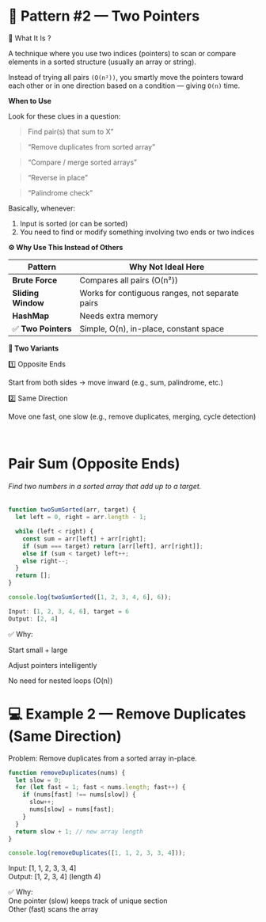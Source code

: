 <h1>🧩 Pattern #2 — Two Pointers </h1>

🔹 What It Is ?

A technique where you use two indices (pointers) to scan or compare elements in a sorted structure (usually an array or string).

Instead of trying all pairs `(O(n²))`, you smartly move the pointers toward each other or in one direction based on a condition — giving `O(n)` time.


**When to Use**

Look for these clues in a question:

> Find pair(s) that sum to X”

> “Remove duplicates from sorted array”

> “Compare / merge sorted arrays”

> “Reverse in place”

> “Palindrome check”

Basically, whenever:

1) Input is sorted (or can be sorted)
2) You need to find or modify something involving two ends or two indices

**⚙️ Why Use This Instead of Others**

| Pattern            | Why Not Ideal Here                              |
| ------------------ | ----------------------------------------------- |
| **Brute Force**    | Compares all pairs (O(n²))                      |
| **Sliding Window** | Works for contiguous ranges, not separate pairs |
| **HashMap**        | Needs extra memory                              |
| ✅ **Two Pointers** | Simple, O(n), in-place, constant space          |


**🧠 Two Variants**

1️⃣ Opposite Ends

Start from both sides → move inward (e.g., sum, palindrome, etc.)

2️⃣ Same Direction

Move one fast, one slow (e.g., remove duplicates, merging, cycle detection)


<br />
<h1>Pair Sum (Opposite Ends)</h1>
<h6>Find two numbers in a sorted array that add up to a target.</h6>

```javascript
function twoSumSorted(arr, target) {
  let left = 0, right = arr.length - 1;

  while (left < right) {
    const sum = arr[left] + arr[right];
    if (sum === target) return [arr[left], arr[right]];
    else if (sum < target) left++;
    else right--;
  }
  return [];
}

console.log(twoSumSorted([1, 2, 3, 4, 6], 6));

Input: [1, 2, 3, 4, 6], target = 6
Output: [2, 4]
````


✅ Why:

Start small + large

Adjust pointers intelligently

No need for nested loops (O(n))




<h1>💻 Example 2 — Remove Duplicates (Same Direction)</h1>

Problem:
Remove duplicates from a sorted array in-place.

```javascript
function removeDuplicates(nums) {
  let slow = 0;
  for (let fast = 1; fast < nums.length; fast++) {
    if (nums[fast] !== nums[slow]) {
      slow++;
      nums[slow] = nums[fast];
    }
  }
  return slow + 1; // new array length
}

console.log(removeDuplicates([1, 1, 2, 3, 3, 4]));
```

Input: [1, 1, 2, 3, 3, 4]<br />
Output: [1, 2, 3, 4] (length 4)

✅ Why:<br/>
One pointer (slow) keeps track of unique section<br/>
Other (fast) scans the array